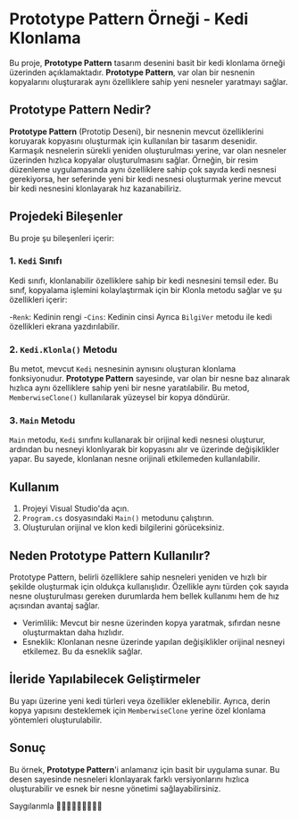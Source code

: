 # Prototype Pattern Örneği - Kedi Klonlama

Bu proje, **Prototype Pattern** tasarım desenini basit bir kedi klonlama örneği üzerinden açıklamaktadır. **Prototype Pattern**, var olan bir nesnenin kopyalarını oluşturarak aynı özelliklere sahip yeni nesneler yaratmayı sağlar.

## Prototype Pattern Nedir?

**Prototype Pattern** (Prototip Deseni), bir nesnenin mevcut özelliklerini koruyarak kopyasını oluşturmak için kullanılan bir tasarım desenidir. Karmaşık nesnelerin sürekli yeniden oluşturulması yerine, var olan nesneler üzerinden hızlıca kopyalar oluşturulmasını sağlar. Örneğin, bir resim düzenleme uygulamasında aynı özelliklere sahip çok sayıda kedi nesnesi gerekiyorsa, her seferinde yeni bir kedi nesnesi oluşturmak yerine mevcut bir kedi nesnesini klonlayarak hız kazanabiliriz.

## Projedeki Bileşenler

Bu proje şu bileşenleri içerir:


### 1. `Kedi` Sınıfı

Kedi sınıfı, klonlanabilir özelliklere sahip bir kedi nesnesini temsil eder. Bu sınıf, kopyalama işlemini kolaylaştırmak için bir Klonla metodu sağlar ve şu özellikleri içerir:

-`Renk`: Kedinin rengi
-`Cins`: Kedinin cinsi
Ayrıca `BilgiVer` metodu ile kedi özellikleri ekrana yazdırılabilir.

### 2. `Kedi.Klonla()` Metodu

Bu metot, mevcut `Kedi` nesnesinin aynısını oluşturan klonlama fonksiyonudur. **Prototype Pattern** sayesinde, var olan bir nesne baz alınarak hızlıca aynı özelliklere sahip yeni bir nesne yaratılabilir. Bu metod, `MemberwiseClone()` kullanılarak yüzeysel bir kopya döndürür.

### 3. `Main` Metodu

`Main` metodu, `Kedi` sınıfını kullanarak bir orijinal kedi nesnesi oluşturur, ardından bu nesneyi klonlıyarak bir kopyasını alır ve üzerinde değişiklikler yapar. Bu sayede, klonlanan nesne orijinali etkilemeden kullanılabilir.

## Kullanım

1. Projeyi Visual Studio'da açın.
2. `Program.cs` dosyasındaki `Main()` metodunu çalıştırın.
3. Oluşturulan orijinal ve klon kedi bilgilerini görüceksiniz.

## Neden Prototype Pattern Kullanılır?

Prototype Pattern, belirli özelliklere sahip nesneleri yeniden ve hızlı bir şekilde oluşturmak için oldukça kullanışlıdır. Özellikle aynı türden çok sayıda nesne oluşturulması gereken durumlarda hem bellek kullanımı hem de hız açısından avantaj sağlar.

- Verimlilik: Mevcut bir nesne üzerinden kopya yaratmak, sıfırdan nesne oluşturmaktan daha hızlıdır.
- Esneklik: Klonlanan nesne üzerinde yapılan değişiklikler orijinal nesneyi etkilemez. Bu da esneklik sağlar.

## İleride Yapılabilecek Geliştirmeler

Bu yapı üzerine yeni kedi türleri veya özellikler eklenebilir. Ayrıca, derin kopya yapısını desteklemek için `MemberwiseClone` yerine özel klonlama yöntemleri oluşturulabilir.

## Sonuç

Bu örnek, **Prototype Pattern**'i anlamanız için basit bir uygulama sunar. Bu desen sayesinde nesneleri klonlayarak farklı versiyonlarını hızlıca oluşturabilir ve esnek bir nesne yönetimi sağlayabilirsiniz.


Saygılarımla 🧠👣👩🏻‍💻🙋🏼‍♀💐
